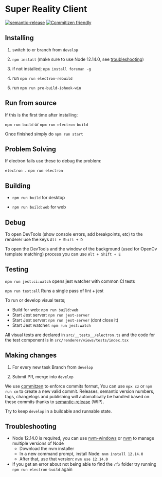 # Super Reality Client

[![semantic-release](https://img.shields.io/badge/%20%20%F0%9F%93%A6%F0%9F%9A%80-semantic--release-e10079.svg)](https://github.com/semantic-release/semantic-release)
[![Commitizen friendly](https://img.shields.io/badge/commitizen-friendly-brightgreen.svg)](http://commitizen.github.io/cz-cli/)

## Installing

1. switch to or branch from `develop`

2. `npm install` (make sure to use Node 12.14.0, see [troubleshooting](#troubleshooting))

3. if not installed; `npm install foreman -g`

4. run `npm run electron-rebuild`

5. run `npm run pre-build-iohook-win`


## Run from source

If this is the first time after installing:

`npm run build` or `npm run electron-build`

Once finished simply do `npm run start`

## Problem Solving

If electron fails use these to debug the problem:

`electron .`
`npm run electron`

## Building

- `npm run build` for desktop

- `npm run build:web` for web


## Debug

To open DevTools (show console errors, add breakpoints, etc) to the renderer use the keys `Alt + Shift + D`

To open the DevTools and the window of the background (used for OpenCv template matching) process you can use `Alt + Shift + E`


## Testing

`npm run jest:ci:watch` opens jest watcher with common CI tests

`npm run test:all` Runs a single pass of lint + jest

To run or develop visual tests;

- Build for web: `npm run build:web`
- Start Jest server: `npm run jest-server`
- Start Jest server: `npm run jest-server` (dont close it)
- Start Jest watcher: `npm run jest:watch`

All visual tests are declared in `src/__tests__/electron.ts` and the code for the test component is in `src/renderer/views/tests/index.tsx`


## Making changes

1. For every new task Branch from `develop`

2. Submit PR, merge into `develop`

We use [commitzen](https://commitizen.github.io/cz-cli/) to enforce commits format, You can use `npx cz` or `npm run cm` to create a new valid commit. Releases, semantic version numbers, tags, changelogs and publishing will automatically be handled based on these commits thanks to [semantic-release](https://github.com/semantic-release/semantic-release) (WIP).

Try to keep `develop` in a buildable and runnable state.

## Troubleshooting

- Node 12.14.0 is required, you can use [nvm-windows](https://github.com/coreybutler/nvm-windows#installation--upgrades) or [nvm](https://github.com/nvm-sh/nvm) to manage multiple versions of Node
  - Download the nvm installer
  - In a new command prompt, install Node: `nvm install 12.14.0`
  - After that, use that version: `nvm use 12.14.0`
- If you get an error about not being able to find the `/fx` folder try running `npm run electron-build` again